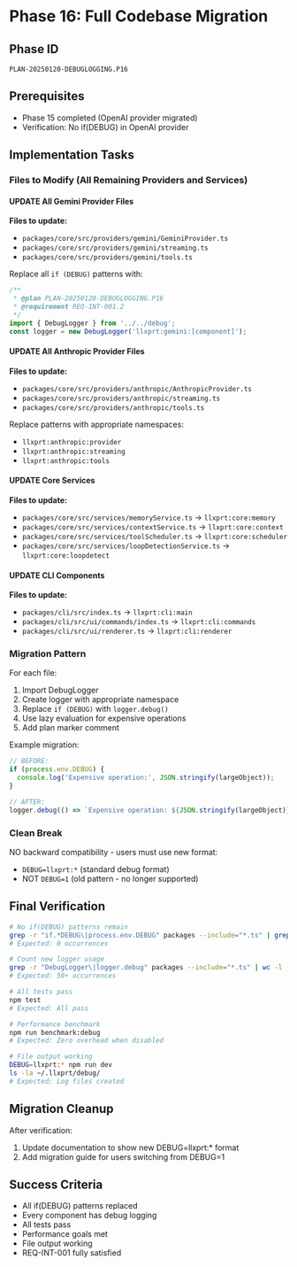 # Phase 16: Full Codebase Migration

## Phase ID
`PLAN-20250120-DEBUGLOGGING.P16`

## Prerequisites
- Phase 15 completed (OpenAI provider migrated)
- Verification: No if(DEBUG) in OpenAI provider

## Implementation Tasks

### Files to Modify (All Remaining Providers and Services)

#### UPDATE All Gemini Provider Files

**Files to update:**
- `packages/core/src/providers/gemini/GeminiProvider.ts`
- `packages/core/src/providers/gemini/streaming.ts`
- `packages/core/src/providers/gemini/tools.ts`

Replace all `if (DEBUG)` patterns with:
```typescript
/**
 * @plan PLAN-20250120-DEBUGLOGGING.P16
 * @requirement REQ-INT-001.2
 */
import { DebugLogger } from '../../debug';
const logger = new DebugLogger('llxprt:gemini:[component]');
```

#### UPDATE All Anthropic Provider Files

**Files to update:**
- `packages/core/src/providers/anthropic/AnthropicProvider.ts`
- `packages/core/src/providers/anthropic/streaming.ts`
- `packages/core/src/providers/anthropic/tools.ts`

Replace patterns with appropriate namespaces:
- `llxprt:anthropic:provider`
- `llxprt:anthropic:streaming`
- `llxprt:anthropic:tools`

#### UPDATE Core Services

**Files to update:**
- `packages/core/src/services/memoryService.ts` → `llxprt:core:memory`
- `packages/core/src/services/contextService.ts` → `llxprt:core:context`
- `packages/core/src/services/toolScheduler.ts` → `llxprt:core:scheduler`
- `packages/core/src/services/loopDetectionService.ts` → `llxprt:core:loopdetect`

#### UPDATE CLI Components

**Files to update:**
- `packages/cli/src/index.ts` → `llxprt:cli:main`
- `packages/cli/src/ui/commands/index.ts` → `llxprt:cli:commands`
- `packages/cli/src/ui/renderer.ts` → `llxprt:cli:renderer`

### Migration Pattern

For each file:
1. Import DebugLogger
2. Create logger with appropriate namespace
3. Replace `if (DEBUG)` with `logger.debug()`
4. Use lazy evaluation for expensive operations
5. Add plan marker comment

Example migration:
```typescript
// BEFORE:
if (process.env.DEBUG) {
  console.log('Expensive operation:', JSON.stringify(largeObject));
}

// AFTER:
logger.debug(() => `Expensive operation: ${JSON.stringify(largeObject)}`);
```

### Clean Break

NO backward compatibility - users must use new format:
- `DEBUG=llxprt:*` (standard debug format)
- NOT `DEBUG=1` (old pattern - no longer supported)

## Final Verification

```bash
# No if(DEBUG) patterns remain
grep -r "if.*DEBUG\|process.env.DEBUG" packages --include="*.ts" | grep -v test | grep -v debug/
# Expected: 0 occurrences

# Count new logger usage
grep -r "DebugLogger\|logger.debug" packages --include="*.ts" | wc -l
# Expected: 50+ occurrences

# All tests pass
npm test
# Expected: All pass

# Performance benchmark
npm run benchmark:debug
# Expected: Zero overhead when disabled

# File output working
DEBUG=llxprt:* npm run dev
ls -la ~/.llxprt/debug/
# Expected: Log files created
```

## Migration Cleanup

After verification:
1. Update documentation to show new DEBUG=llxprt:* format
2. Add migration guide for users switching from DEBUG=1

## Success Criteria
- All if(DEBUG) patterns replaced
- Every component has debug logging
- All tests pass
- Performance goals met
- File output working
- REQ-INT-001 fully satisfied
